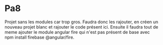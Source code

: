 # Pa8
Projet sans les modules car trop gros.
Faudra donc les rajouter, en créen un nouveau projet blanc et rajouter le code présent ici.
Ensuite il faudra tout de meme ajouter le module angular fire qui n'est pas présent de base avec npm install firebase @angular/fire.
